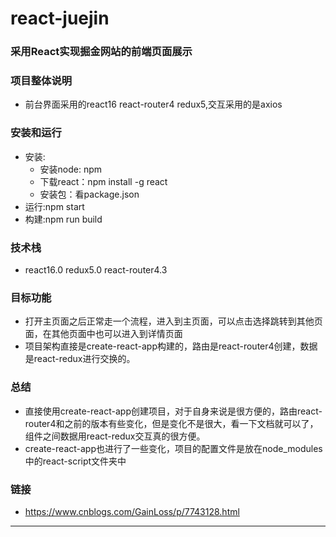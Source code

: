 # react-juejin

### 采用React实现掘金网站的前端页面展示
### 项目整体说明
 * 前台界面采用的react16 react-router4 redux5,交互采用的是axios 
### 安装和运行
 * 安装:
    * 安装node: npm 
    * 下载react：npm install -g react 
    * 安装包：看package.json 
 * 运行:npm start
 * 构建:npm run build
### 技术栈
 * react16.0 redux5.0 react-router4.3
### 目标功能
 * 打开主页面之后正常走一个流程，进入到主页面，可以点击选择跳转到其他页面，在其他页面中也可以进入到详情页面
 * 项目架构直接是create-react-app构建的，路由是react-router4创建，数据是react-redux进行交换的。
### 总结
 * 直接使用create-react-app创建项目，对于自身来说是很方便的，路由react-router4和之前的版本有些变化，但是变化不是很大，看一下文档就可以了，组件之间数据用react-redux交互真的很方便。
 * create-react-app也进行了一些变化，项目的配置文件是放在node_modules中的react-script文件夹中
### 链接
 * https://www.cnblogs.com/GainLoss/p/7743128.html
----


